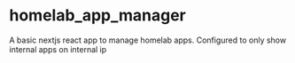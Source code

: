 # homelab_app_manager
A basic nextjs react app to manage homelab apps. Configured to only show internal apps on internal ip
